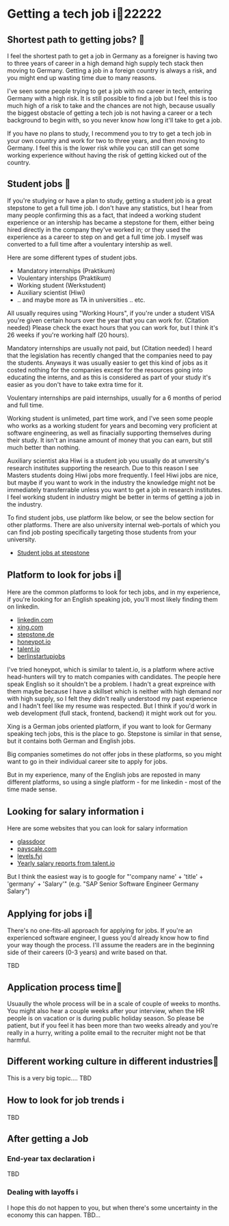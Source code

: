 # Getting a tech job ℹ️🤔22222

## Shortest path to getting jobs? 🤔

I feel the shortest path to get a job in Germany as a foreigner is having two to three years of career in a high demand high supply tech stack then moving to Germany. Getting a job in a foreign country is always a risk, and you might end up wasting time due to many reasons.

I've seen some people trying to get a job with no career in tech, entering Germany with a high risk. It is still possible to find a job but I feel this is too much high of a risk to take and the chances are not high, because usually the biggest obstacle of getting a tech job is not having a career or a tech background to begin with, so you never know how long it'll take to get a job. 

If you have no plans to study, I recommend you to try to get a tech job in your own country and work for two to three years, and then moving to Germany. I feel this is the lower risk while you can still can get some working experience without having the risk of getting kicked out of the country.

## Student jobs 🤔

If you're studying or have a plan to study, getting a student job is a great stepstone to get a full time job. I don't have any statistics, but I hear from many people confirming this as a fact, that indeed a working student experience or an intership has became a stepstone for them, either being hired directly in the company they've worked in; or they used the experience as a career to step on and get a full time job. I myself was converted to a full time after a voulentary intership as well.

Here are some different types of student jobs.

- Mandatory internships (Praktikum)
- Voulentary interships (Praktikum)
- Working student (Werkstudent)
- Auxiliary scientist (Hiwi)
- .. and maybe more as TA in universities .. etc.

All usually requires using "Working Hours", if you're under a student VISA you're given certain hours over the year that you can work for. (Citation needed) Please check the exact hours that you can work for, but I think it's 26 weeks if you're working half (20 hours).

Mandatory internships are usually not paid, but (Citation needed) I heard that the legislation has recently changed that the companies need to pay the students. Anyways it was usually easier to get this kind of jobs as it costed nothing for the companies except for the resources going into educating the interns, and as this is considered as part of your study it's easier as you don't have to take extra time for it.

Voulentary internships are paid internships, usually for a 6 months of period and full time. 

Working student is unlimeted, part time work, and I've seen some people who works as a working student for years and becoming very proficient at software engineering, as well as finacially supporting themselves during their study. It isn't an insane amount of money that you can earn, but still much better than nothing. 

Auxiliary scientist aka Hiwi is a student job you usually do at unversity's research institutes supporting the research. Due to this reason I see Masters students doing Hiwi jobs more frequently. I feel Hiwi jobs are nice, but maybe if you want to work in the industry the knowledge might not be immediately transferrable unless you want to get a job in research institutes. I feel working student in industry might be better in terms of getting a job in the industry. 

To find student jobs, use platform like below, or see the below section for other platforms. There are also university internal web-portals of which you can find job posting specifically targeting those students from your university.

- [Student jobs at stepstone](https://www.stepstone.de/jobs/student-in?gclid=Cj0KCQjwu-KiBhCsARIsAPztUF1anEHY9GP0HJ59_dQMb5kq0ClBM1Doo5-q2wbxY881wcj0tO7i3OIaAkc0EALw_wcB&ef_id=Cj0KCQjwu-KiBhCsARIsAPztUF1anEHY9GP0HJ59_dQMb5kq0ClBM1Doo5-q2wbxY881wcj0tO7i3OIaAkc0EALw_wcB:G:s&cid=SEA_GO_DE-DE-JD%2FFUNC1---D%7C%5BA%5D_c_no%20discipline--%7CDIS000--_dynamic_RL_DSA1&loc_interest=&loc_physical=1004234&s_kwcid=AL!523!3!564573399345!!!g!!)

## Platform to look for jobs ℹ️🤔

Here are the common platforms to look for tech jobs, and in my experience, if you're looking for an English speaking job, you'll most likely finding them on linkedin. 

- [linkedin.com](https://www.linkedin.com)
- [xing.com](https://www.xing.com)
- [stepstone.de](https://www.stepstone.de)
- [honeypot.io](https://www.honeypot.io)
- [talent.io](https://www.talent.io)
- [berlinstartupjobs](https://berlinstartupjobs.com/de/)

I've tried honeypot, which is similar to talent.io, is a platform where active head-hunters will try to match companies with candidates. The people here speak English so it shouldn't be a problem. I hadn't a great expreince with them maybe because I have a skillset which is neither with high demand nor with high supply, so I felt they didn't really understood my past experience and I hadn't feel like my resume was respected. But I think if you'd work in web development (full stack, frontend, backend) it might work out for you.

Xing is a German jobs oriented platform, if you want to look for Germany speaking tech jobs, this is the place to go. Stepstone is similar in that sense, but it contains both German and English jobs. 

Big companies sometimes do not offer jobs in these platforms, so you might want to go in their individual career site to apply for jobs.

But in my experience, many of the English jobs are reposted in many different platforms, so using a single platform - for me linkedin - most of the time made sense.

## Looking for salary information ℹ️

Here are some websites that you can look for salary information

- [glassdoor](https://www.glassdoor.com)
- [payscale.com](https://www.payscale.com/en-eu/)
- [levels.fyi](https://levels.fyi)
- [Yearly salary reports from talent.io](https://join.talent.io/tech-salary-report-en)

But I think the easiest way is to google for "'company name' + 'title' + 'germany' + 'Salary'" (e.g. "SAP Senior Software Engineer Germany Salary")

## Applying for jobs ℹ️🤔

There's no one-fits-all approach for applying for jobs. If you're an experienced software engineer, I guess you'd already know how to find your way though the process. I'll assume the readers are in the beginning side of their careers (0-3 years) and write based on that. 

TBD

## Application process time🤔

Usuaully the whole process will be in a scale of couple of weeks to months. You might also hear a couple weeks after your interview, when the HR people is on vacation or is during public holiday season. So please be patient, but if you feel it has been more than two weeks already and you're really in a hurry, writing a polite email to the recruiter might not be that harmful.

## Different working culture in different industries🤔

This is a very big topic....
TBD
## How to look for job trends ℹ️

TBD

## After getting a Job
### End-year tax declaration ℹ️
TBD 

### Dealing with layoffs ℹ️
I hope this do not happen to you, but when there's some uncertainty in the economy this can happen.
TBD...
